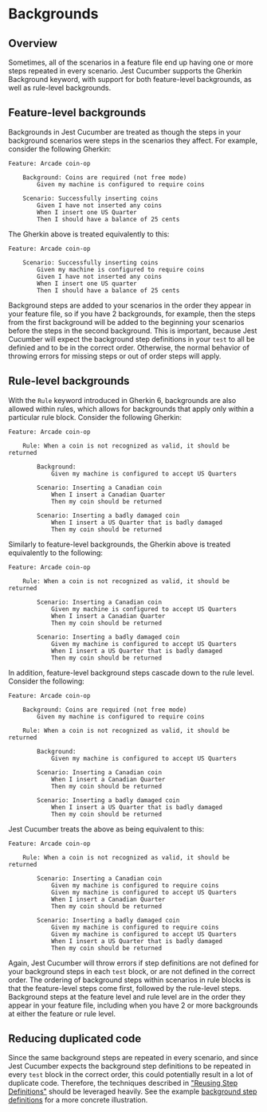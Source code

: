 # Backgrounds

## Overview

Sometimes, all of the scenarios in a feature file end up having one or more steps repeated in every scenario. Jest Cucumber supports the Gherkin Background keyword, with support for both feature-level backgrounds, as well as rule-level backgrounds.

## Feature-level backgrounds

Backgrounds in Jest Cucumber are treated as though the steps in your background scenarios were steps in the scenarios they affect. For example, consider the following Gherkin:

```gherkin
Feature: Arcade coin-op

    Background: Coins are required (not free mode)
        Given my machine is configured to require coins

    Scenario: Successfully inserting coins
        Given I have not inserted any coins
        When I insert one US Quarter
        Then I should have a balance of 25 cents
```

The Gherkin above is treated equivalently to this:

```gherkin
Feature: Arcade coin-op

    Scenario: Successfully inserting coins
        Given my machine is configured to require coins
        Given I have not inserted any coins
        When I insert one US quarter
        Then I should have a balance of 25 cents
```

Background steps are added to your scenarios in the order they appear in your feature file, so if you have 2 backgrounds, for example, then the steps from the first background will be added to the beginning your scenarios before the steps in the second background. This is important, because Jest Cucumber will expect the background step definitions in your `test` to all be definied and to be in the correct order. Otherwise, the normal behavior of throwing errors for missing steps or out of order steps will apply.

## Rule-level backgrounds

With the `Rule` keyword introduced in Gherkin 6, backgrounds are also allowed within rules, which allows for backgrounds that apply only within a particular rule block. Consider the following Gherkin:

```gherkin
Feature: Arcade coin-op

    Rule: When a coin is not recognized as valid, it should be returned

        Background:
            Given my machine is configured to accept US Quarters

        Scenario: Inserting a Canadian coin
            When I insert a Canadian Quarter
            Then my coin should be returned

        Scenario: Inserting a badly damaged coin
            When I insert a US Quarter that is badly damaged
            Then my coin should be returned
```

Similarly to feature-level backgrounds, the Gherkin above is treated equivalently to the following:

```gherkin
Feature: Arcade coin-op

    Rule: When a coin is not recognized as valid, it should be returned

        Scenario: Inserting a Canadian coin
            Given my machine is configured to accept US Quarters
            When I insert a Canadian Quarter
            Then my coin should be returned

        Scenario: Inserting a badly damaged coin
            Given my machine is configured to accept US Quarters
            When I insert a US Quarter that is badly damaged
            Then my coin should be returned
```

In addition, feature-level background steps cascade down to the rule level. Consider the following:

```gherkin
Feature: Arcade coin-op

    Background: Coins are required (not free mode)
        Given my machine is configured to require coins

    Rule: When a coin is not recognized as valid, it should be returned

        Background:
            Given my machine is configured to accept US Quarters

        Scenario: Inserting a Canadian coin
            When I insert a Canadian Quarter
            Then my coin should be returned

        Scenario: Inserting a badly damaged coin
            When I insert a US Quarter that is badly damaged
            Then my coin should be returned
```

Jest Cucumber treats the above as being equivalent to this:

```gherkin
Feature: Arcade coin-op

    Rule: When a coin is not recognized as valid, it should be returned

        Scenario: Inserting a Canadian coin
            Given my machine is configured to require coins
            Given my machine is configured to accept US Quarters
            When I insert a Canadian Quarter
            Then my coin should be returned

        Scenario: Inserting a badly damaged coin
            Given my machine is configured to require coins
            Given my machine is configured to accept US Quarters
            When I insert a US Quarter that is badly damaged
            Then my coin should be returned
```

Again, Jest Cucumber will throw errors if step definitions are not defined for your background steps in each `test` block, or are not defined in the correct order. The ordering of background steps within scenarios in rule blocks is that the feature-level steps come first, followed by the rule-level steps. Background steps at the feature level and rule level are in the order they appear in your feature file, including when you have 2 or more backgrounds at either the feature or rule level.

## Reducing duplicated code

Since the same background steps are repeated in every scenario, and since Jest Cucumber expects the background step definitions to be repeated in every `test` block in the correct order, this could potentially result in a lot of duplicate code. Therefore, the techniques described in ["Reusing Step Definitions"](./docs/ReusingStepDefinitions.md) should be leveraged heavily. See the example [background step definitions](../examples/typescript/specs/step-definitions/backgrounds.steps.ts) for a more concrete illustration.